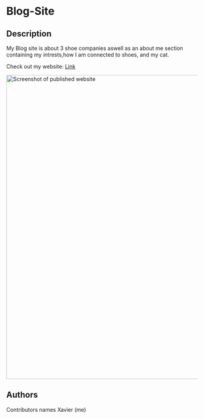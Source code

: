 # Blog-Site

## Description
My Blog site is about 3 shoe companies aswell as an about me section containing my intrests,how I am connected to shoes, and my cat.


Check out my website: [Link]([paste_your_URL_here](https://hyperfastcat.github.io/Blog-Site/))

<img src="./img/Website SS" width="800px" alt="Screenshot of published website">

## Authors
Contributors names
Xavier (me)
